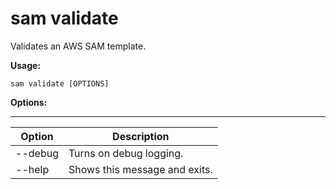 # sam validate<a name="sam-cli-command-reference-sam-validate"></a>

Validates an AWS SAM template\.

**Usage:**

```
sam validate [OPTIONS]
```

**Options:**


****  

| Option | Description | 
| --- | --- | 
| \-\-debug | Turns on debug logging\. | 
| \-\-help | Shows this message and exits\. | 